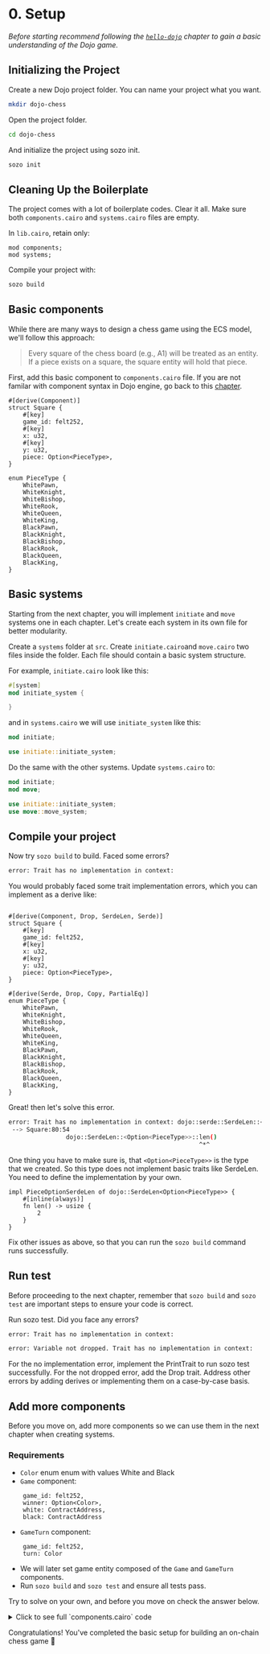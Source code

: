 # 0. Setup

_Before starting recommend following the [`hello-dojo`](../../cairo/hello-dojo.md) chapter to gain a basic understanding of the Dojo game._

## Initializing the Project

Create a new Dojo project folder. You can name your project what you want.

```sh
mkdir dojo-chess
```

Open the project folder.

```sh
cd dojo-chess
```

And initialize the project using sozo init.

```sh
sozo init
```

## Cleaning Up the Boilerplate

The project comes with a lot of boilerplate codes. Clear it all. Make sure both `components.cairo` and `systems.cairo` files are empty.

In `lib.cairo`, retain only:

```rust,ignore
mod components;
mod systems;
```

Compile your project with:

```sh
sozo build
```

## Basic components

While there are many ways to design a chess game using the ECS model, we'll follow this approach:

> Every square of the chess board (e.g., A1) will be treated as an entity. If a piece exists on a square, the square entity will hold that piece.

First, add this basic component to `components.cairo` file. If you are not familar with component syntax in Dojo engine, go back to this [chapter](../../framework/cairo/components.md).

```rust,ignore
#[derive(Component)]
struct Square {
    #[key]
    game_id: felt252,
    #[key]
    x: u32,
    #[key]
    y: u32,
    piece: Option<PieceType>,
}

enum PieceType {
    WhitePawn,
    WhiteKnight,
    WhiteBishop,
    WhiteRook,
    WhiteQueen,
    WhiteKing,
    BlackPawn,
    BlackKnight,
    BlackBishop,
    BlackRook,
    BlackQueen,
    BlackKing,
}
```

## Basic systems

Starting from the next chapter, you will implement `initiate` and `move` systems one in each chapter. Let's create each system in its own file for better modularity.

Create a `systems` folder at `src`. Create `initiate.cairo`and `move.cairo` two files inside the folder. Each file should contain a basic system structure.

For example, `initiate.cairo` look like this:

```rust
#[system]
mod initiate_system {

}
```

and in `systems.cairo` we will use `initiate_system` like this:

```rust
mod initiate;

use initiate::initiate_system;
```

Do the same with the other systems. Update `systems.cairo` to:

```rust
mod initiate;
mod move;

use initiate::initiate_system;
use move::move_system;
```

## Compile your project

Now try `sozo build` to build. Faced some errors?

```sh
error: Trait has no implementation in context:
```

You would probably faced some trait implementation errors, which you can implement as a derive like:

```rust,ignore

#[derive(Component, Drop, SerdeLen, Serde)]
struct Square {
    #[key]
    game_id: felt252,
    #[key]
    x: u32,
    #[key]
    y: u32,
    piece: Option<PieceType>,
}

#[derive(Serde, Drop, Copy, PartialEq)]
enum PieceType {
    WhitePawn,
    WhiteKnight,
    WhiteBishop,
    WhiteRook,
    WhiteQueen,
    WhiteKing,
    BlackPawn,
    BlackKnight,
    BlackBishop,
    BlackRook,
    BlackQueen,
    BlackKing,
}
```

Great! then let's solve this error.

```sh
error: Trait has no implementation in context: dojo::serde::SerdeLen::<core::option::Option::<dojo_chess::components::PieceType>>
 --> Square:80:54
                dojo::SerdeLen::<Option<PieceType>>::len()
                                                     ^*^
```

One thing you have to make sure is, that `<Option<PieceType>>` is the type that we created. So this type does not implement basic traits like SerdeLen. You need to define the implementation by your own.

```rust,ignore
impl PieceOptionSerdeLen of dojo::SerdeLen<Option<PieceType>> {
    #[inline(always)]
    fn len() -> usize {
        2
    }
}
```

Fix other issues as above, so that you can run the `sozo build` command runs successfully.

## Run test

Before proceeding to the next chapter, remember that `sozo build` and `sozo test` are important steps to ensure your code is correct.

Run sozo test. Did you face any errors?

```sh
error: Trait has no implementation in context:
```

```sh
error: Variable not dropped. Trait has no implementation in context:
```

For the no implementation error, implement the PrintTrait to run sozo test successfully. For the not dropped error, add the Drop trait. Address other errors by adding derives or implementing them on a case-by-case basis.

## Add more components

Before you move on, add more components so we can use them in the next chapter when creating systems.

### Requirements

- `Color` enum enum with values White and Black
- `Game` component:

```
    game_id: felt252,
    winner: Option<Color>,
    white: ContractAddress,
    black: ContractAddress
```

- `GameTurn` component:

```
    game_id: felt252,
    turn: Color
```

- We will later set game entity composed of the `Game` and `GameTurn` components.
- Run `sozo build` and `sozo test` and ensure all tests pass.

Try to solve on your own, and before you move on check the answer below.

<details>
<summary>Click to see full `components.cairo` code</summary>

```rust,ignore
use debug::PrintTrait;
use starknet::ContractAddress;

#[derive(Component, Drop, SerdeLen, Serde)]
struct Square {
    #[key]
    game_id: felt252,
    #[key]
    x: u32,
    #[key]
    y: u32,
    piece: Option<PieceType>,
}

#[derive(Serde, Drop, Copy, PartialEq)]
enum PieceType {
    WhitePawn,
    WhiteKnight,
    WhiteBishop,
    WhiteRook,
    WhiteQueen,
    WhiteKing,
    BlackPawn,
    BlackKnight,
    BlackBishop,
    BlackRook,
    BlackQueen,
    BlackKing,
}

#[derive(Serde, Drop, Copy, PartialEq)]
enum Color {
    White,
    Black,
}


impl PieceOptionSerdeLen of dojo::SerdeLen<Option<PieceType>> {
    #[inline(always)]
    fn len() -> usize {
        2
    }
}

impl ColorPrintTrait of PrintTrait<Color> {
    #[inline(always)]
    fn print(self: Color) {
        match self {
            Color::White(_) => {
                'White'.print();
            },
            Color::Black(_) => {
                'Black'.print();
            },
        }
    }
}

impl ColorOptionPrintTrait of PrintTrait<Option<Color>> {
    #[inline(always)]
    fn print(self: Option<Color>) {
        match self {
            Option::Some(color) => {
                color.print();
            },
            Option::None(_) => {
                'None'.print();
            }
        }
    }
}


impl BoardPrintTrait of PrintTrait<(u32, u32)> {
    #[inline(always)]
    fn print(self: (u32, u32)) {
        let (x, y): (u32, u32) = self;
        x.print();
        y.print();
    }
}


impl PieceTypeOptionPrintTrait of PrintTrait<Option<PieceType>> {
    #[inline(always)]
    fn print(self: Option<PieceType>) {
        match self {
            Option::Some(piece_type) => {
                piece_type.print();
            },
            Option::None(_) => {
                'None'.print();
            }
        }
    }
}


impl PieceTypePrintTrait of PrintTrait<PieceType> {
    #[inline(always)]
    fn print(self: PieceType) {
        match self {
            PieceType::WhitePawn(_) => {
                'WhitePawn'.print();
            },
            PieceType::WhiteKnight(_) => {
                'WhiteKnight'.print();
            },
            PieceType::WhiteBishop(_) => {
                'WhiteBishop'.print();
            },
            PieceType::WhiteRook(_) => {
                'WhiteRook'.print();
            },
            PieceType::WhiteQueen(_) => {
                'WhiteQueen'.print();
            },
            PieceType::WhiteKing(_) => {
                'WhiteKing'.print();
            },
            PieceType::BlackPawn(_) => {
                'BlackPawn'.print();
            },
            PieceType::BlackKnight(_) => {
                'BlackKnight'.print();
            },
            PieceType::BlackBishop(_) => {
                'BlackBishop'.print();
            },
            PieceType::BlackRook(_) => {
                'BlackRook'.print();
            },
            PieceType::BlackQueen(_) => {
                'BlackQueen'.print();
            },
            PieceType::BlackKing(_) => {
                'BlackKing'.print();
            },
        }
    }
}

impl ColorSerdeLen of dojo::SerdeLen<Color> {
    #[inline(always)]
    fn len() -> usize {
        1
    }
}

#[derive(Component, Drop, SerdeLen, Serde)]
struct Game {
    /// game id, computed as follows pedersen_hash(player1_address, player2_address)
    #[key]
    game_id: felt252,
    winner: Option<Color>,
    white: ContractAddress,
    black: ContractAddress
}


#[derive(Component, Drop, SerdeLen, Serde)]
struct GameTurn {
    #[key]
    game_id: felt252,
    turn: Color,
}

impl OptionPieceColorSerdeLen of dojo::SerdeLen<Option<Color>> {
    #[inline(always)]
    fn len() -> usize {
        1
    }
}

```

</details>

Congratulations! You've completed the basic setup for building an on-chain chess game 🎉
